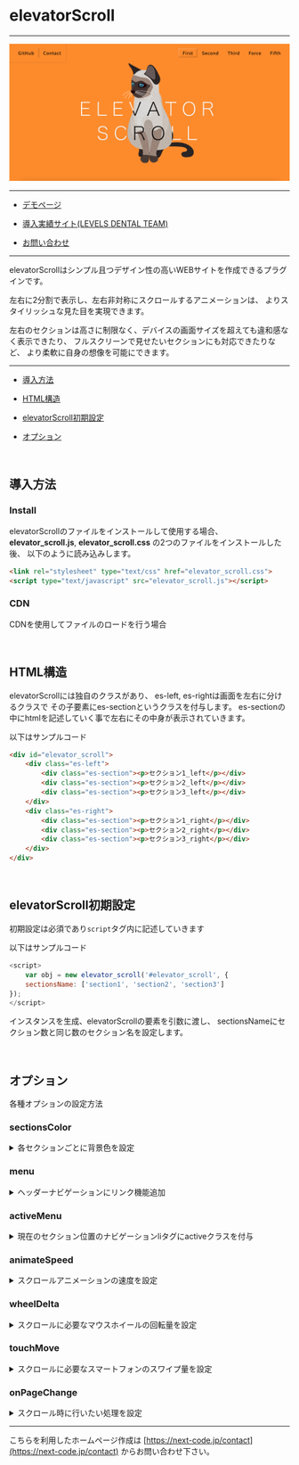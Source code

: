 # elevatorScroll

---

![elevator_scroll](examples/images/elevator_scroll.png)

---

* [デモページ]()

* [導入実績サイト(LEVELS DENTAL TEAM)](https://levelsdentalteam.com/)

* [お問い合わせ](https://next-code.jp/contact/)

---

elevatorScrollはシンプル且つデザイン性の高いWEBサイトを作成できるプラグインです。

左右に2分割で表示し、左右非対称にスクロールするアニメーションは、
よりスタイリッシュな見た目を実現できます。

左右のセクションは高さに制限なく、デバイスの画面サイズを超えても違和感なく表示できたり、
フルスクリーンで見せたいセクションにも対応できたりなど、
より柔軟に自身の想像を可能にできます。

---

* [導入方法](https://github.com/nextcode-sys/elevator_scroll/blob/main/README.md#%E5%B0%8E%E5%85%A5%E6%96%B9%E6%B3%95)

* [HTML構造](https://github.com/nextcode-sys/elevator_scroll/blob/main/README.md#html%E6%A7%8B%E9%80%A0)

* [elevatorScroll初期設定](https://github.com/nextcode-sys/elevator_scroll/blob/main/README.md#elevatorscroll%E5%88%9D%E6%9C%9F%E8%A8%AD%E5%AE%9A)

* [オプション](https://github.com/nextcode-sys/elevator_scroll/blob/main/README.md#%E3%82%AA%E3%83%97%E3%82%B7%E3%83%A7%E3%83%B3)

<br>

## 導入方法

### Install
elevatorScrollのファイルをインストールして使用する場合、
__elevator_scroll.js__, __elevator_scroll.css__ の2つのファイルをインストールした後、
以下のように読み込みします。

```html
<link rel="stylesheet" type="text/css" href="elevator_scroll.css">
<script type="text/javascript" src="elevator_scroll.js"></script>
```

### CDN
CDNを使用してファイルのロードを行う場合

<br>

## HTML構造

elevatorScrollには独自のクラスがあり、
es-left, es-rightは画面を左右に分けるクラスで
その子要素にes-sectionというクラスを付与します。
es-sectionの中にhtmlを記述していく事で左右にその中身が表示されていきます。

以下はサンプルコード

```html
<div id="elevator_scroll">
	<div class="es-left">
		<div class="es-section"><p>セクション1_left</p></div>
		<div class="es-section"><p>セクション2_left</p></div>
		<div class="es-section"><p>セクション3_left</p></div>
	</div>
	<div class="es-right">
		<div class="es-section"><p>セクション1_right</p></div>
		<div class="es-section"><p>セクション2_right</p></div>
		<div class="es-section"><p>セクション3_right</p></div>
	</div>
</div>
```

<br>

## elevatorScroll初期設定

初期設定は必須であり```script```タグ内に記述していきます

以下はサンプルコード

```javascript
<script>
	var obj = new elevator_scroll('#elevator_scroll', {
	sectionsName: ['section1', 'section2', 'section3']
});
</script>
```

インスタンスを生成、elevatorScrollの要素を引数に渡し、
sectionsNameにセクション数と同じ数のセクション名を設定します。

<br>

## オプション

各種オプションの設定方法

### sectionsColor
<details>

<summary>各セクションごとに背景色を設定</summary>

```javascript
var obj = new elevator_scroll('#elevator_scroll', {
	sectionsColor: ['#ffdd79', '#ffffff', '#f2f2f2']
});
```

</details>

### menu
<details>

<summary>ヘッダーナビゲーションにリンク機能追加</summary>
html

```html
<header>
	<ul id="nav">
		<li><a href="#section1">セクション1</a></li>
		<li><a href="#section2">セクション2</a></li>
		<li><a href="#section3">セクション3</a></li>
	</ul>
</header>
```

javascript

```javascript
var obj = new elevator_scroll('#elevator_scroll', {
	menu:'#nav'
});
```

</details>

### activeMenu
<details>
<summary>現在のセクション位置のナビゲーションliタグにactiveクラスを付与</summary>

```javascript
var obj = new elevator_scroll('#elevator_scroll', {
	sectionsName: ['about', 'service1', 'service2', 'contact'],
	activeMenu: ['about', ['service1', 'service2'], 'contact',]
});

```
</details>

### animateSpeed
<details>

<summary>スクロールアニメーションの速度を設定</summary>

__速度(単位)__

animateSpeed: (設定値) * 1000ミリ秒

```javascript
var obj = new elevator_scroll('#elevator_scroll', {
	animateSpeed: 2
});
```
(デフォルト値:1)

</details>

### wheelDelta
<details>
<summary>スクロールに必要なマウスホイールの回転量を設定</summary>

```javascript
var obj = new elevator_scroll('#elevator_scroll', {
	wheelDelta: 200
});
```

(デフォルト値:100)

</details>

### touchMove
<details>
<summary>スクロールに必要なスマートフォンのスワイプ量を設定</summary>

```javascript
var obj = new elevator_scroll('#elevator_scroll', {
	touchMove: 200
});
```

(デフォルト値:100)

</details>

### onPageChange
<details>
<summary>スクロール時に行いたい処理を設定</summary>

```javascript
var obj = new elevator_scroll('#elevator_scroll', {
	onPageChange: function () {
	//	ここに行いたい処理を記述
	}
});
```

スライダーを使用した場合などにスワイプした内容が

スクロール時に右画面だけ反映されない現象を解消する際に使用したりします。

[fullscreen.html](https://github.com/nextcode-sys/elevator_scroll/blob/main/examples/fullscreen.html) にて使用しているのでご参考ください。

</details>

---

こちらを利用したホームページ作成は
[https://next-code.jp/contact](https://next-code.jp/contact) からお問い合わせ下さい。